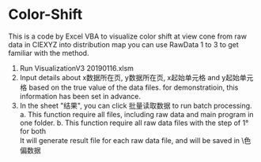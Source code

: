 # Color-Shift
This is a code by Excel VBA to visualize color shift at view cone from raw data in CIEXYZ into distribution map
you can use RawData 1 to 3 to get familiar with the method.

1. Run VisualizationV3 20190116.xlsm
2. Input details about x数据所在页, y数据所在页, x起始单元格 and y起始单元格 based on the true value of the data files.
   for demonstratioin, this information has been set in advance.
3. In the sheet "结果", you can click 批量读取数据 to run batch processing. 
   a. This function require all files, including raw data and main program in one folder.
   b. This function require all raw data files with the step of 1° for both   
   It will generate result file for each raw data file, and will be saved in \色偏数据
